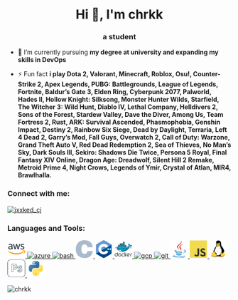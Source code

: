 <h1 align="center">Hi 👋, I'm chrkk</h1>
<h3 align="center">a student</h3>

- 🌱 I’m currently pursuing **my degree at university and expanding my skills in DevOps**

- ⚡ Fun fact **i play Dota 2, Valorant, Minecraft, Roblox, Osu!, Counter-Strike 2, Apex Legends, PUBG: Battlegrounds, League of Legends, Fortnite, Baldur’s Gate 3, Elden Ring, Cyberpunk 2077, Palworld, Hades II, Hollow Knight: Silksong, Monster Hunter Wilds, Starfield, The Witcher 3: Wild Hunt, Diablo IV, Lethal Company, Helldivers 2, Sons of the Forest, Stardew Valley, Dave the Diver, Among Us, Team Fortress 2, Rust, ARK: Survival Ascended, Phasmophobia, Genshin Impact, Destiny 2, Rainbow Six Siege, Dead by Daylight, Terraria, Left 4 Dead 2, Garry’s Mod, Fall Guys, Overwatch 2, Call of Duty: Warzone, Grand Theft Auto V, Red Dead Redemption 2, Sea of Thieves, No Man’s Sky, Dark Souls III, Sekiro: Shadows Die Twice, Persona 5 Royal, Final Fantasy XIV Online, Dragon Age: Dreadwolf, Silent Hill 2 Remake, Metroid Prime 4, Night Crows, Legends of Ymir, Crystal of Atlan, MIR4, Brawlhalla.**

<h3 align="left">Connect with me:</h3>
<p align="left">
<a href="https://instagram.com/jxxked_ch" target="blank"><img align="center" src="https://raw.githubusercontent.com/rahuldkjain/github-profile-readme-generator/master/src/images/icons/Social/instagram.svg" alt="jxxked_cj" height="30" width="40" /></a>
</p>

<h3 align="left">Languages and Tools:</h3>
<p align="left"> <a href="https://aws.amazon.com" target="_blank" rel="noreferrer"> <img src="https://raw.githubusercontent.com/devicons/devicon/master/icons/amazonwebservices/amazonwebservices-original-wordmark.svg" alt="aws" width="40" height="40"/> </a> <a href="https://azure.microsoft.com/en-in/" target="_blank" rel="noreferrer"> <img src="https://www.vectorlogo.zone/logos/microsoft_azure/microsoft_azure-icon.svg" alt="azure" width="40" height="40"/> </a> <a href="https://www.gnu.org/software/bash/" target="_blank" rel="noreferrer"> <img src="https://www.vectorlogo.zone/logos/gnu_bash/gnu_bash-icon.svg" alt="bash" width="40" height="40"/> </a> <a href="https://www.cprogramming.com/" target="_blank" rel="noreferrer"> <img src="https://raw.githubusercontent.com/devicons/devicon/master/icons/c/c-original.svg" alt="c" width="40" height="40"/> </a> <a href="https://www.w3schools.com/cpp/" target="_blank" rel="noreferrer"> <img src="https://raw.githubusercontent.com/devicons/devicon/master/icons/cplusplus/cplusplus-original.svg" alt="cplusplus" width="40" height="40"/> </a> <a href="https://www.docker.com/" target="_blank" rel="noreferrer"> <img src="https://raw.githubusercontent.com/devicons/devicon/master/icons/docker/docker-original-wordmark.svg" alt="docker" width="40" height="40"/> </a> <a href="https://cloud.google.com" target="_blank" rel="noreferrer"> <img src="https://www.vectorlogo.zone/logos/google_cloud/google_cloud-icon.svg" alt="gcp" width="40" height="40"/> </a> <a href="https://git-scm.com/" target="_blank" rel="noreferrer"> <img src="https://www.vectorlogo.zone/logos/git-scm/git-scm-icon.svg" alt="git" width="40" height="40"/> </a> <a href="https://www.java.com" target="_blank" rel="noreferrer"> <img src="https://raw.githubusercontent.com/devicons/devicon/master/icons/java/java-original.svg" alt="java" width="40" height="40"/> </a> <a href="https://developer.mozilla.org/en-US/docs/Web/JavaScript" target="_blank" rel="noreferrer"> <img src="https://raw.githubusercontent.com/devicons/devicon/master/icons/javascript/javascript-original.svg" alt="javascript" width="40" height="40"/> </a> <a href="https://www.linux.org/" target="_blank" rel="noreferrer"> <img src="https://raw.githubusercontent.com/devicons/devicon/master/icons/linux/linux-original.svg" alt="linux" width="40" height="40"/> </a> <a href="https://www.photoshop.com/en" target="_blank" rel="noreferrer"> <img src="https://raw.githubusercontent.com/devicons/devicon/master/icons/photoshop/photoshop-line.svg" alt="photoshop" width="40" height="40"/> </a> <a href="https://www.python.org" target="_blank" rel="noreferrer"> <img src="https://raw.githubusercontent.com/devicons/devicon/master/icons/python/python-original.svg" alt="python" width="40" height="40"/> </a> </p>

<p><img align="center" src="https://github-readme-streak-stats.herokuapp.com/?user=chrkk&theme=dark" alt="chrkk" /></p>

